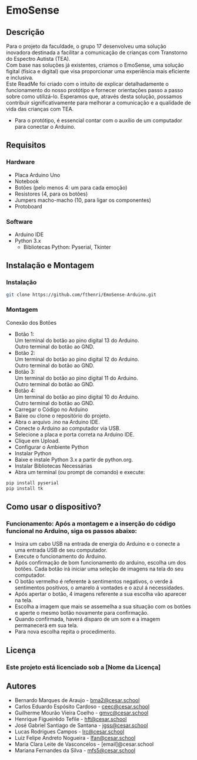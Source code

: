 # EmoSense

## Descrição
Para o projeto da faculdade, o grupo 17 desenvolveu uma solução inovadora
destinada a facilitar a comunicação de crianças com Transtorno do Espectro Autista (TEA).  
Com base nas soluções já existentes, criamos o EmoSense, uma solução figital (física e
digital) que visa proporcionar uma experiência mais eficiente e inclusiva.  
Este ReadMe foi criado com o intuito de explicar detalhadamente o funcionamento do nosso
protótipo e fornecer orientações passo a passo sobre como utilizá-lo. Esperamos que, através
desta solução, possamos contribuir significativamente para melhorar a comunicação e a
qualidade de vida das crianças com TEA.  

- Para o protótipo, é essencial contar com o auxílio de um computador para conectar o Arduino.
## Requisitos

### Hardware
- Placa Arduino Uno
- Notebook
- Botões (pelo menos 4: um para cada emoção)
- Resistores (4, para os botões)
- Jumpers macho-macho (10, para ligar os componentes)
- Protoboard

### Software
- Arduino IDE
- Python 3.x
  - Bibliotecas Python: Pyserial, Tkinter

## Instalação e Montagem

### Instalação
```sh
git clone https://github.com/fthenri/EmoSense-Arduino.git
```
### Montagem
Conexão dos Botões  
- Botão 1:  
Um terminal do botão ao pino digital 13 do Arduino.  
Outro terminal do botão ao GND.  
- Botão 2:  
Um terminal do botão ao pino digital 12 do Arduino.  
Outro terminal do botão ao GND.  
- Botão 3:  
Um terminal do botão ao pino digital 11 do Arduino.  
Outro terminal do botão ao GND.  
- Botão 4:  
Um terminal do botão ao pino digital 10 do Arduino.  
Outro terminal do botão ao GND.  
- Carregar o Código no Arduino  
- Baixe ou clone o repositório do projeto.  
- Abra o arquivo .ino na Arduino IDE.  
- Conecte o Arduino ao computador via USB.  
- Selecione a placa e porta correta na Arduino IDE.  
- Clique em Upload.  
- Configurar o Ambiente Python  
- Instalar Python  
- Baixe e instale Python 3.x a partir de python.org.  
- Instalar Bibliotecas Necessárias  
- Abra um terminal (ou prompt de comando) e execute:  

```sh
pip install pyserial
pip install tk
```

## Como usar o dispositivo?

### Funcionamento: Após a montagem e a inserção do código funcional no Arduino, siga os passos abaixo:

- Insira um cabo USB na entrada de energia do Arduino e o conecte a uma entrada USB de seu computador.
- Execute o funcionamento do Arduino.
- Após confirmação de bom funcionamento do arduino, escolha um dos botões.
Cada botão irá iniciar uma seleção de imagens na tela do seu computador.
- O  botão vermelho é referente à sentimentos negativos, o verde á sentimentos positivos, o amarelo á vontades e o azul á necessidades.
- Após apertar o botão, 4 imagens referente a sua escolha vão aparecer na tela.
- Escolha a imagem que mais se assemelha a sua situação com os botões e aperte o mesmo botão novamente para confirmação.
- Quando confirmada, haverá disparo de um som e a imagem permanecerá em sua tela.
- Para nova escolha repita o procedimento.
## Licença

### Este projeto está licenciado sob a [Nome da Licença]

## Autores
- Bernardo Marques de Araujo - bma2@cesar.school
- Carlos Eduardo Espósito Cardoso - ceec@cesar.school
- Guilherme Mourão Vieira Coelho - gmvc@cesar.school
- Henrique Figueirêdo Tefile - hft@cesar.school
- José Gabriel Santiago de Santana - jgss@cesar.school
- Lucas Rodrigues Campos - lrc@cesar.school
- Luiz Felipe Andreto Nogueira - lfan@cesar.school
- Maria Clara Leite de Vasconcelos - [email]@cesar.school
- Mariana Fernandes da Silva - mfs5@cesar.school
